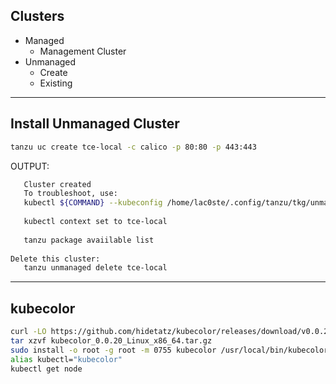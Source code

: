 ## Clusters

- Managed
  - Management Cluster
- Unmanaged
  - Create
  - Existing

---

## Install Unmanaged Cluster
```bash
tanzu uc create tce-local -c calico -p 80:80 -p 443:443
```
OUTPUT:
```bash
   Cluster created
   To troubleshoot, use:
   kubectl ${COMMAND} --kubeconfig /home/lac0ste/.config/tanzu/tkg/unmanaged/tce-local/kube.conf
   
   kubectl context set to tce-local
   
   tanzu package avaiilable list
   
Delete this cluster:
   tanzu unmanaged delete tce-local
```
---

## kubecolor

```bash
curl -LO https://github.com/hidetatz/kubecolor/releases/download/v0.0.20/kubecolor_0.0.20_Linux_x86_64.tar.gz
tar xzvf kubecolor_0.0.20_Linux_x86_64.tar.gz
sudo install -o root -g root -m 0755 kubecolor /usr/local/bin/kubecolor
alias kubectl="kubecolor"
kubectl get node
```
